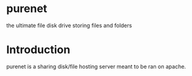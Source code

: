 # purenet
the ultimate file disk drive storing files and folders
# Introduction
purenet is a sharing disk/file hosting server meant to be ran on apache.

